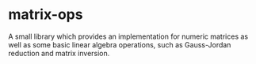 # matrix-ops
A small library which provides an implementation for numeric matrices as well as some basic linear algebra operations, such as Gauss-Jordan reduction and matrix inversion.
